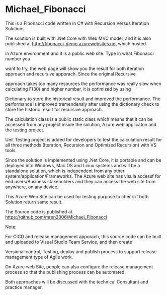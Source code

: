 # Michael_Fibonacci

This is a Fibonacci code written in C# with Recursion Versus Iteration Solutions

The solution is built with .Net Core with Web MVC model, and it is also published at http://fibonacci-demo.azurewebsites.net  which hosted 

in Azure environment and it is a public web site.  Type in what Fibonacci number you 

want to try, the web page will show you the result for both iteration approach and recursive apporach. Since the original Recursive 

approach takes too many resources the performance was really slow when calculating F(30) and higher number, it is optimized by using 

Dictionary to store the historical result and improved the performance. The performance is improved tremendensly after using the dictionary check to store the historic result for recursive approach. 

The calculation class is a public static class which means that it can be accessed from any project inside the solution, Azure web applicaton and the testing project.

Unit Testing project is added for developers to test the calculation result for all three methods (Iteration, Recursion and Optimized Recursion) with VS tools.

Since the solution is implemented using .Net Core, it is portable and can be deployed into Windows, Mac OS and Linux systems and will be a standalone solution, which is independent from any other system/application/Frameworks. The Azure web site has visula accessf for end users/Business stakeholders and they can access the web site from anywhere, on any device.

This Azure Web Site can be used for testing purpose to check if both Solution return same result.

The Source code is published at https://github.com/mren2006/Michael_Fibonacci 

Note:

For CICD and release management apporach, this source code can be built and uploaded to Visual Studio Team Service, and then create

Versional control, Testing, deploy and publish process to support release management type of Agile work. 

On Azure web Site, people can also configure the release management process so that the publishing process can be automated. 

Both approaches will be discussed with the technical Consultant and practice manager.


